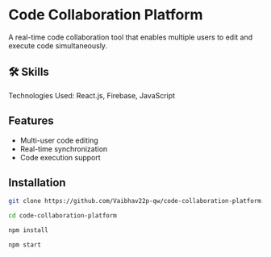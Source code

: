 

# Code Collaboration Platform

A real-time code collaboration tool that enables multiple users to edit and execute code simultaneously.

## 🛠 Skills
Technologies Used: React.js, Firebase, JavaScript

## Features

- Multi-user code editing
- Real-time synchronization
- Code execution support

## Installation


```bash
git clone https://github.com/Vaibhav22p-qw/code-collaboration-platform.git

cd code-collaboration-platform

npm install

npm start
```
    
